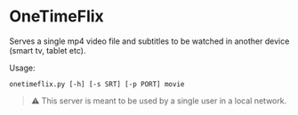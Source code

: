# OneTimeFlix

Serves a single mp4 video file and subtitles to be watched in another device (smart tv, tablet etc).

Usage:
```
onetimeflix.py [-h] [-s SRT] [-p PORT] movie
```

> ⚠️ This server is meant to be used by a single user in a local network.